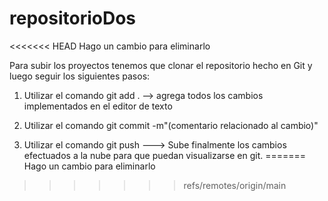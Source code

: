 # repositorioDos

<<<<<<< HEAD
Hago un cambio para eliminarlo 


Para subir los proyectos tenemos que clonar el repositorio hecho en Git y luego seguir los siguientes pasos:

1. Utilizar el comando git add . --> agrega todos los cambios implementados en el editor de texto

2. Utilizar el comando git commit -m"(comentario relacionado al cambio)"

3. Utilizar el comando git push ---> Sube finalmente los cambios efectuados a la nube para que puedan visualizarse en git. 
=======
Hago un cambio para eliminarlo 
>>>>>>> refs/remotes/origin/main
